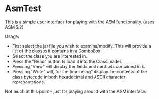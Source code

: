 # AsmTest
This is a simple user interface for playing with the ASM functionality. (uses ASM 5.2)

Usage:
- First select the jar file you wish to examine/modify. This will provide a list of the classes it contains in a ComboBox.
- Select the class you are interested in.
- Press the "Read" button to load it into the ClassLoader.
- Pressing "View" will display the fields and methods contained in it.
- Pressing "Write" will, for the time being" display the contents of the class bytecode in both hexadecimal and ASCII character representations.

Not much at this point - just for playing around with the ASM interface.
